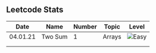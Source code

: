 ## Leetcode Stats

| Date     | Name    | Number | Topic  | Level                                               |
| -------- | ------- | ------ | ------ | --------------------------------------------------- |
| 04.01.21 | Two Sum | 1      | Arrays | ![Easy](https://shields.io/badge/-Easy-brightgreen) |
|          |         |        |        |                                                     |
|          |         |        |        |                                                     |
